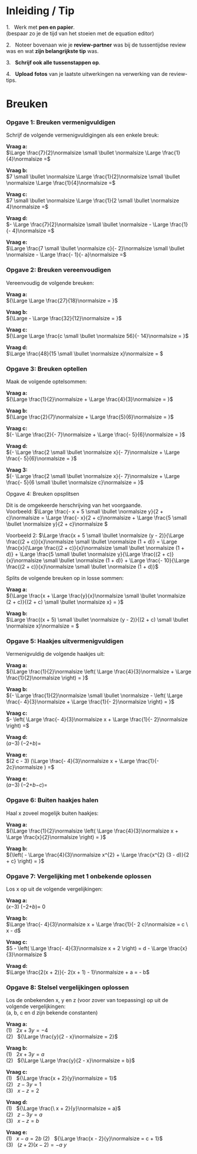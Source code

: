 # Inleiding / Tip

1.&nbsp;&nbsp;  Werk met **pen en papier**.  
    (bespaar zo je de tijd van het stoeien met de equation editor)

2.&nbsp;&nbsp;  Noteer bovenaan wie je **review-partner** was bij de tussentijdse
    review was en wat **zijn belangrijkste tip** was.

3.&nbsp;&nbsp;  **Schrijf ook alle tussenstappen op**.

4.&nbsp;&nbsp;  **Upload** **fotos** van je laatste uitwerkingen na verwerking van
    de review-tips.

# Breuken

### Opgave 1: Breuken vermenigvuldigen

Schrijf de volgende vermenigvuldigingen als een enkele breuk:

**Vraag a:**  
$\Large \frac{7}{2}\normalsize  \small \bullet \normalsize \Large \frac{1}{4}\normalsize  =$

**Vraag b:**  
$7 \small \bullet \normalsize \Large \frac{1}{2}\normalsize  \small \bullet \normalsize \Large \frac{1}{4}\normalsize  =$

**Vraag c:**  
$7 \small \bullet \normalsize \Large \frac{1}{2 \small \bullet \normalsize 4}\normalsize  =$

**Vraag d:**  
$- \Large \frac{7}{2}\normalsize  \small \bullet \normalsize - \Large \frac{1}{- 4}\normalsize  =$

**Vraag e:**  
$\Large \frac{7 \small \bullet \normalsize c}{- 2}\normalsize  \small \bullet \normalsize - \Large \frac{- 1}{- a}\normalsize  =$

### Opgave 2: Breuken vereenvoudigen

Vereenvoudig de volgende breuken:

**Vraag a:**  
${\Large \Large \frac{27}{18}\normalsize  = }$

**Vraag b:**  
${\Large - \Large \frac{32}{12}\normalsize  = }$

**Vraag c:**   
${\Large \Large \frac{c \small \bullet \normalsize 56}{- 14}\normalsize  = }$

**Vraag d:**  
$\Large \frac{48}{15 \small \bullet \normalsize x}\normalsize  = $

### Opgave 3: Breuken optellen

Maak de volgende optelsommen:

**Vraag a:**  
${\Large \frac{1}{2}\normalsize  + \Large \frac{4}{3}\normalsize  = }$

**Vraag b:**  
${\Large \frac{2}{7}\normalsize  + \Large \frac{5}{6}\normalsize  = }$

**Vraag c:**  
${- \Large \frac{2}{- 7}\normalsize  + \Large \frac{- 5}{6}\normalsize  = }$

**Vraag d:**  
${- \Large \frac{2 \small \bullet \normalsize x}{- 7}\normalsize  + \Large \frac{- 5}{6}\normalsize  = }$

**Vraag 3:**  
${- \Large \frac{2 \small \bullet \normalsize x}{- 7}\normalsize  + \Large \frac{- 5}{6 \small \bullet \normalsize c}\normalsize  = }$

Opgave 4: Breuken opsplitsen

Dit is de omgekeerde herschrijving van het voorgaande.  
Voorbeeld:
$\Large \frac{- x + 5 \small \bullet \normalsize y}{2 + c}\normalsize  = \Large \frac{- x}{2 + c}\normalsize  + \Large \frac{5 \small \bullet \normalsize y}{2 + c}\normalsize $

Voorbeeld 2:
$\Large \frac{x + 5 \small \bullet \normalsize (y - 2)}{\Large \frac{(2 + c)}{x}\normalsize  \small \bullet \normalsize (1 + d)} = \Large \frac{x}{\Large \frac{(2 + c)}{x}\normalsize  \small \bullet \normalsize (1 + d)} + \Large \frac{5 \small \bullet \normalsize y}{\Large \frac{(2 + c)}{x}\normalsize  \small \bullet \normalsize (1 + d)} + \Large \frac{- 10}{\Large \frac{(2 + c)}{x}\normalsize  \small \bullet \normalsize (1 + d)}$

Splits de volgende breuken op in losse sommen:

**Vraag a:**  
${\Large \frac{x + \Large \frac{y}{x}\normalsize  \small \bullet \normalsize (2 + c)}{(2 + c) \small \bullet \normalsize x} = }$

**Vraag b:**  
$\Large \frac{(x + 5) \small \bullet \normalsize (y - 2)}{(2 + c) \small \bullet \normalsize x}\normalsize  = $

### Opgave 5: Haakjes uitvermenigvuldigen

Vermenigvuldig de volgende haakjes uit:

**Vraag a:**  
${\Large \frac{1}{2}\normalsize   \left( \Large \frac{4}{3}\normalsize  + \Large \frac{1}{2}\normalsize  \right) = 
}$

**Vraag b:**  
${- \Large \frac{1}{2}\normalsize  \small \bullet \normalsize - \left( \Large \frac{- 4}{3}\normalsize  + \Large \frac{1}{- 2}\normalsize  \right) = }$

**Vraag c:**  
$- \left( \Large \frac{- 4}{3}\normalsize x + \Large \frac{1}{- 2}\normalsize  \right) =$

**Vraag d:**  
(*a*−3) (−2+*b*)=

**Vraag e:**  
$(2  c - 3)  (\Large \frac{- 4}{3}\normalsize   x + \Large \frac{1}{- 2c}\normalsize ) =$

**Vraag e:**  
(*a*−3) (−2+*b*−*c*)=

### Opgave 6: Buiten haakjes halen

Haal x zoveel mogelijk buiten haakjes:

**Vraag a:**  
${\Large \frac{1}{2}\normalsize  \left( \Large \frac{4}{3}\normalsize x + \Large \frac{x}{2}\normalsize  \right) = }$

**Vraag b:**  
${\left( - \Large \frac{4}{3}\normalsize x^{2} + \Large \frac{x^{2}  (3 - d)}{2 + c} \right) = }$

### Opgave 7: Vergelijking met 1 onbekende oplossen

Los x op uit de volgende vergelijkingen:

**Vraag a:**  
(*x*−3) (−2+*b*)= 0

**Vraag b:**  
$\Large \frac{- 4}{3}\normalsize  x + \Large \frac{1}{- 2  c}\normalsize  = c \  x - d$

**Vraag c:**  
$5 - \left( \Large \frac{- 4}{3}\normalsize   x + 2 \right) = d - \Large \frac{x}{3}\normalsize $

**Vraag d:**  
$\Large \frac{2(x + 2)}{- 2(x + 1) - 1}\normalsize  + a = - b$

### Opgave 8: Stelsel vergelijkingen oplossen

Los de onbekenden x, y en z (voor zover van toepassing) op uit de
volgende vergelijkingen:  
(a, b, c en d zijn bekende constanten)

**Vraag a:**  
(1)&nbsp;&nbsp; ${2x + 3y = - 4}$  
(2)&nbsp;&nbsp; ${\Large \frac{y}{2 - x}\normalsize  = 2}$

**Vraag b:**  
(1)&nbsp;&nbsp; ${2x + 3y = a}$  
(2)&nbsp;&nbsp; ${\Large \Large \frac{y}{2 - x}\normalsize  = b}$

**Vraag c:**  
(1)&nbsp;&nbsp; ${\Large \frac{x + 2}{y}\normalsize  = 1}$  
(2)&nbsp;&nbsp; ${z - 3y = 1}$  
(3)&nbsp;&nbsp; ${x - z = 2}$  

**Vraag d:**  
(1)&nbsp;&nbsp; ${\Large \frac{\ x + 2}{y}\normalsize  = a}$  
(2)&nbsp;&nbsp; ${z - 3y = a}$  
(3)&nbsp;&nbsp; ${x - z = b}$ 

**Vraag e:**  
(1)&nbsp;&nbsp; ${x - a = 2b}$ 
(2)&nbsp;&nbsp; ${\Large \frac{x - 2}{y}\normalsize  = c + 1}$  
(3)&nbsp;&nbsp; ${(z + 2)(x - 2) = - a\ y}$ 
